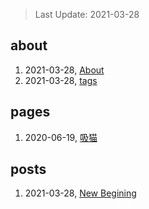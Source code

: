 > Last Update: 2021-03-28

## about
1. 2021-03-28, [About](about/me.md)
1. 2021-03-28, [tags](about/tags.md)
## pages
1. 2020-06-19, [吸猫](pages/吸猫.md)
## posts
1. 2021-03-28, [New Begining](posts/bookmarks.md)